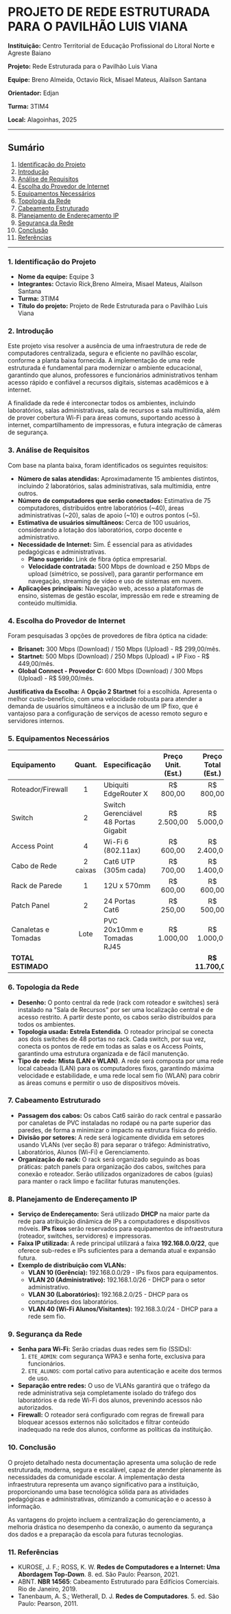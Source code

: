 # PROJETO DE REDE ESTRUTURADA PARA O PAVILHÃO LUIS VIANA

**Instituição:** Centro Territorial de Educação Profissional do Litoral Norte e Agreste Baiano

**Projeto:** Rede Estruturada para o Pavilhão Luis Viana

**Equipe:** Breno Almeida, Octavio Rick, Misael Mateus, Alailson Santana

**Orientador:** Edjan 

**Turma:** 3TIM4

**Local:** Alagoinhas, 2025

---

## Sumário

1. [Identificação do Projeto](#1-identificação-do-projeto)
2. [Introdução](#2-introdução)
3. [Análise de Requisitos](#3-análise-de-requisitos)
4. [Escolha do Provedor de Internet](#4-escolha-do-provedor-de-internet)
5. [Equipamentos Necessários](#5-equipamentos-necessários)
6. [Topologia da Rede](#6-topologia-da-rede)
7. [Cabeamento Estruturado](#7-cabeamento-estruturado)
8. [Planejamento de Endereçamento IP](#8-planejamento-de-endereçamento-ip)
9. [Segurança da Rede](#9-segurança-da-rede)
10. [Conclusão](#10-conclusão)
11. [Referências](#11-referências)

---

### 1. Identificação do Projeto

*   **Nome da equipe:** Equipe 3
*   **Integrantes:** Octavio Rick,Breno Almeira, Misael Mateus, Alailson Santana
*   **Turma:** 3TIM4
*   **Título do projeto:** Projeto de Rede Estruturada para o Pavilhão Luis Viana

### 2. Introdução

Este projeto visa resolver a ausência de uma infraestrutura de rede de computadores centralizada, segura e eficiente no pavilhão escolar, conforme a planta baixa fornecida. A implementação de uma rede estruturada é fundamental para modernizar o ambiente educacional, garantindo que alunos, professores e funcionários administrativos tenham acesso rápido e confiável a recursos digitais, sistemas acadêmicos e à internet.

A finalidade da rede é interconectar todos os ambientes, incluindo laboratórios, salas administrativas, sala de recursos e sala multimídia, além de prover cobertura Wi-Fi para áreas comuns, suportando acesso à internet, compartilhamento de impressoras, e futura integração de câmeras de segurança.

### 3. Análise de Requisitos

Com base na planta baixa, foram identificados os seguintes requisitos:

*   **Número de salas atendidas:** Aproximadamente 15 ambientes distintos, incluindo 2 laboratórios, salas administrativas, sala multimídia, entre outros.
*   **Número de computadores que serão conectados:** Estimativa de 75 computadores, distribuídos entre laboratórios (~40), áreas administrativas (~20), salas de apoio (~10) e outros pontos (~5).
*   **Estimativa de usuários simultâneos:** Cerca de 100 usuários, considerando a lotação dos laboratórios, corpo docente e administrativo.
*   **Necessidade de Internet:** Sim. É essencial para as atividades pedagógicas e administrativas.
    *   **Plano sugerido:** Link de fibra óptica empresarial.
    *   **Velocidade contratada:** 500 Mbps de download e 250 Mbps de upload (simétrico, se possível), para garantir performance em navegação, streaming de vídeo e uso de sistemas em nuvem.
*   **Aplicações principais:** Navegação web, acesso a plataformas de ensino, sistemas de gestão escolar, impressão em rede e streaming de conteúdo multimídia.

### 4. Escolha do Provedor de Internet

Foram pesquisadas 3 opções de provedores de fibra óptica na cidade:

*   **Brisanet:** 300 Mbps (Download) / 150 Mbps (Upload) - R$ 299,00/mês.
*   **Startnet:** 500 Mbps (Download) / 250 Mbps (Upload) + IP Fixo - R$ 449,00/mês.
*   **Global Connect - Provedor C:** 600 Mbps (Download) / 300 Mbps (Upload) - R$ 599,00/mês.

**Justificativa da Escolha:** A **Opção 2 Startnet** foi a escolhida. Apresenta o melhor custo-benefício, com uma velocidade robusta para atender a demanda de usuários simultâneos e a inclusão de um IP fixo, que é vantajoso para a configuração de serviços de acesso remoto seguro e servidores internos.

### 5. Equipamentos Necessários

| Equipamento | Quant. | Especificação | Preço Unit. (Est.) | Preço Total (Est.) |
| :--- | :---: | :--- | :---: | :---: |
| Roteador/Firewall | 1 | Ubiquiti EdgeRouter X | R$ 800,00 | R$ 800,00 |
| Switch | 2 | Switch Gerenciável 48 Portas Gigabit | R$ 2.500,00 | R$ 5.000,00 |
| Access Point | 4 | Wi-Fi 6 (802.11ax) | R$ 600,00 | R$ 2.400,00 |
| Cabo de Rede | 2 caixas | Cat6 UTP (305m cada) | R$ 700,00 | R$ 1.400,00 |
| Rack de Parede | 1 | 12U x 570mm | R$ 600,00 | R$ 600,00 |
| Patch Panel | 2 | 24 Portas Cat6 | R$ 250,00 | R$ 500,00 |
| Canaletas e Tomadas | Lote | PVC 20x10mm e Tomadas RJ45 | R$ 1.000,00 | R$ 1.000,00 |
| **TOTAL ESTIMADO** | | | | **R$ 11.700,00** |

### 6. Topologia da Rede

*   **Desenho:** O ponto central da rede (rack com roteador e switches) será instalado na "Sala de Recursos" por ser uma localização central e de acesso restrito. A partir deste ponto, os cabos serão distribuídos para todos os ambientes.
*   **Topologia usada:** **Estrela Estendida**. O roteador principal se conecta aos dois switches de 48 portas no rack. Cada switch, por sua vez, conecta os pontos de rede em todas as salas e os Access Points, garantindo uma estrutura organizada e de fácil manutenção.
*   **Tipo de rede:** **Mista (LAN e WLAN)**. A rede será composta por uma rede local cabeada (LAN) para os computadores fixos, garantindo máxima velocidade e estabilidade, e uma rede local sem fio (WLAN) para cobrir as áreas comuns e permitir o uso de dispositivos móveis.

### 7. Cabeamento Estruturado

*   **Passagem dos cabos:** Os cabos Cat6 sairão do rack central e passarão por canaletas de PVC instaladas no rodapé ou na parte superior das paredes, de forma a minimizar o impacto na estrutura física do prédio.
*   **Divisão por setores:** A rede será logicamente dividida em setores usando VLANs (ver seção 8) para separar o tráfego: Administrativo, Laboratórios, Alunos (Wi-Fi) e Gerenciamento.
*   **Organização do rack:** O rack será organizado seguindo as boas práticas: patch panels para organização dos cabos, switches para conexão e roteador. Serão utilizados organizadores de cabos (guias) para manter o rack limpo e facilitar futuras manutenções.

### 8. Planejamento de Endereçamento IP

*   **Serviço de Endereçamento:** Será utilizado **DHCP** na maior parte da rede para atribuição dinâmica de IPs a computadores e dispositivos móveis. **IPs fixos** serão reservados para equipamentos de infraestrutura (roteador, switches, servidores) e impressoras.
*   **Faixa IP utilizada:** A rede principal utilizará a faixa **192.168.0.0/22**, que oferece sub-redes e IPs suficientes para a demanda atual e expansão futura.
*   **Exemplo de distribuição com VLANs:**
    *   **VLAN 10 (Gerência):** 192.168.0.0/29 - IPs fixos para equipamentos.
    *   **VLAN 20 (Administrativo):** 192.168.1.0/26 - DHCP para o setor administrativo.
    *   **VLAN 30 (Laboratórios):** 192.168.2.0/25 - DHCP para os computadores dos laboratórios.
    *   **VLAN 40 (Wi-Fi Alunos/Visitantes):** 192.168.3.0/24 - DHCP para a rede sem fio.

### 9. Segurança da Rede

*   **Senha para Wi-Fi:** Serão criadas duas redes sem fio (SSIDs):
    1.  `ETE_ADMIN`: com segurança WPA3 e senha forte, exclusiva para funcionários.
    2.  `ETE_ALUNOS`: com portal cativo para autenticação e aceite dos termos de uso.
*   **Separação entre redes:** O uso de VLANs garantirá que o tráfego da rede administrativa seja completamente isolado do tráfego dos laboratórios e da rede Wi-Fi dos alunos, prevenindo acessos não autorizados.
*   **Firewall:** O roteador será configurado com regras de firewall para bloquear acessos externos não solicitados e filtrar conteúdo inadequado na rede dos alunos, conforme as políticas da instituição.

### 10. Conclusão

O projeto detalhado nesta documentação apresenta uma solução de rede estruturada, moderna, segura e escalável, capaz de atender plenamente às necessidades da comunidade escolar. A implementação desta infraestrutura representa um avanço significativo para a instituição, proporcionando uma base tecnológica sólida para as atividades pedagógicas e administrativas, otimizando a comunicação e o acesso à informação.

As vantagens do projeto incluem a centralização do gerenciamento, a melhoria drástica no desempenho da conexão, o aumento da segurança dos dados e a preparação da escola para futuras tecnologias.

### 11. Referências

*   KUROSE, J. F.; ROSS, K. W. **Redes de Computadores e a Internet: Uma Abordagem Top-Down**. 8. ed. São Paulo: Pearson, 2021.
*   ABNT. **NBR 14565**: Cabeamento Estruturado para Edifícios Comerciais. Rio de Janeiro, 2019.
*   Tanenbaum, A. S.; Wetherall, D. J. **Redes de Computadores**. 5. ed. São Paulo: Pearson, 2011.

